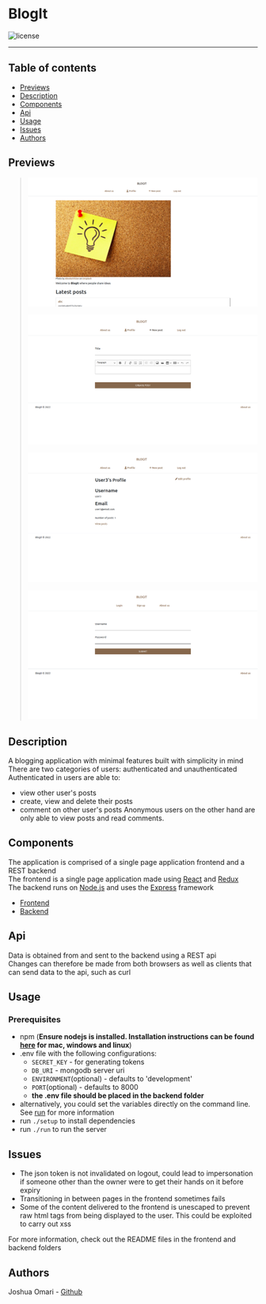 # BlogIt
![license](https://img.shields.io/github/license/joshua530/BlogIt?color=blue&style=plastic)

***

## Table of contents
- [Previews](#previews)
- [Description](#description)
- [Components](#components)
- [Api](#api)
- [Usage](#usage)
- [Issues](#issues)
- [Authors](#authors)

## Previews
> ![home page](previews/home-page.png)
>
> ![post creation page](previews/post-creation-page.png)
>
>![profile page](previews/profile-page.png)
>
>![login page](previews/login-page.png)

## Description
A blogging application with minimal features built with simplicity in mind<br>
There are two categories of users: authenticated and unauthenticated<br>
Authenticated in users are able to:
- view other user's posts
- create, view and delete their posts
- comment on other user's posts
Anonymous users on the other hand are only able to view posts and read comments.

## Components
The application is comprised of a single page application frontend and a REST backend<br>
The frontend is a single page application made using [React](https://reactjs.org/docs/getting-started.html) and [Redux](https://redux-toolkit.js.org/)<br>
The backend runs on [Node.js](https://nodejs.org/) and uses the [Express](https://expressjs.com/) framework

- [Frontend](./frontend)
- [Backend](./backend/)

## Api
Data is obtained from and sent to the backend using a REST api<br>
Changes can therefore be made from both browsers as well as clients that can send data to the api, such as curl

## Usage
### Prerequisites
- npm (**Ensure nodejs is installed. Installation instructions can be found [here](https://nodejs.org/en/download/) for mac, windows and linux**)
- .env file with the following configurations:
  - `SECRET_KEY` - for generating tokens
  - `DB_URI` - mongodb server uri
  - `ENVIRONMENT`(optional) - defaults to 'development'
  - `PORT`(optional) - defaults to 8000
  - **the .env file should be placed in the backend folder**
- alternatively, you could set the variables directly on the command line. See [run](./run) for more information
- run `./setup` to install dependencies
- run `./run` to run the server

## Issues
- The json token is not invalidated on logout, could lead to impersonation if someone other than the owner were to get their hands on it before expiry
- Transitioning in between pages in the frontend sometimes fails
- Some of the content delivered to the frontend is unescaped to prevent raw html tags from being displayed to the user. This could be exploited to carry out xss

For more information, check out the README files in the frontend and backend folders

## Authors
Joshua Omari - [Github](https://github.com/joshua530)
